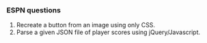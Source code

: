 <h3>ESPN questions</h3>
<ol>
<li>Recreate a button from an image using only CSS.</li>
<li>Parse a given JSON file of player scores using jQuery/Javascript.</li>
</ol>
